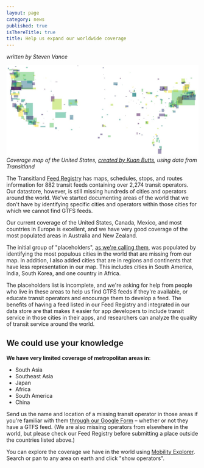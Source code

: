 ```yaml
---
layout: page
category: news
published: true
isThereTitle: true
title: Help us expand our worldwide coverage
---
```


*written by Steven Vance*

![Coverage map for the United States, by Kuan Butts](/images/placeholders/united_states_coverage_map_kuan_butts.jpg "Coverage map for the United States, by Kuan Butts")
*Coverage map of the United States, [created by Kuan Butts](https://twitter.com/buttsmeister/status/913445125396639744), using data from Transitland*

The Transitland [Feed Registry](https://transit.land/feed-registry/) has maps, schedules, stops, and routes information for 882 transit feeds containing over 2,274 transit operators. Our datastore, however, is still missing hundreds of cities and operators around the world. We've started documenting areas of the world that we don't have by identifying specific cities and operators within those cities for which we cannot find GTFS feeds. 

Our current coverage of the United States, Canada, Mexico, and most countries in Europe is excellent, and we have very good coverage of the most populated areas in Australia and New Zealand. 

The initial group of "placeholders", [as we're calling them](https://github.com/transitland/transitland/issues/261), was populated by identifying the most populous cities in the world that are missing from our map. In addition, I also added cities that are in regions and continents that have less representation in our map. This includes cities in South America, India, South Korea, and one country in Africa. 

The placeholders list is incomplete, and we're asking for help from people who live in these areas to help us find GTFS feeds if they're available, or educate transit operators and encourage them to develop a feed. The benefits of having a feed listed in our Feed Registry and integrated in our data store are that makes it easier for app developers to include transit service in those cities in their apps, and researchers can analyze the quality of transit service around the world. 

## We could use your knowledge

**We have very limited coverage of metropolitan areas in**:

- South Asia
- Southeast Asia
- Japan
- Africa
- South America
- China

Send us the name and location of a missing transit operator in those areas if you're familiar with them [through our Google Form](https://docs.google.com/forms/d/e/1FAIpQLSfMMVmGnfrlwpbZViW16bvQ99Sb1y1bRuNqKtUk_7ZEFfon1w/viewform) – whether or not they have a GTFS feed. (We are also missing operators from elsewhere in the world, but please check our Feed Registry before submitting a place outside the countries listed above.)

You can explore the coverage we have in the world using [Mobility Explorer](https://mapzen.com/mobility/explorer/). Search or pan to any area on earth and click "show operators". 